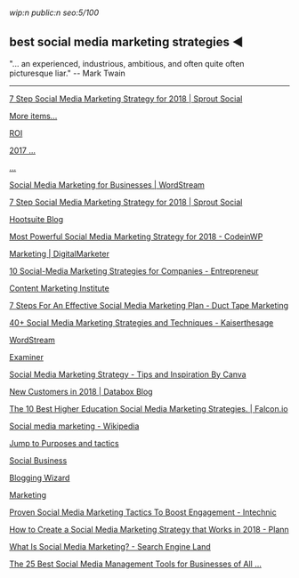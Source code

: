 ###### wip:n public:n seo:5/100

## best social media marketing strategies :arrow_backward:

"... an experienced, industrious, ambitious, and often quite often
picturesque liar."
		-- Mark Twain


----------


[      7 Step Social Media Marketing Strategy for 2018 | Sprout Social ](https://sproutsocial.com/insights/social-media-marketing-strategy/amp/)

[More items... ](https://www.lyfemarketing.com/blog/successful-social-media-marketing/)

[      ROI ](https://www.lyfemarketing.com/blog/successful-social-media-marketing/)

[      2017 ... ](https://www.wordstream.com/blog/ws/2014/01/09/social-media-marketing-strategies)

[      ... ](https://marketingland.com/8-companies-social-media-right-marketers-can-learn-198228)

[      Social Media Marketing for Businesses | WordStream ](https://www.wordstream.com/social-media-marketing)

[7 Step Social Media Marketing Strategy for 2018 | Sprout Social ](http://sproutsocial.com/insights/social-media-marketing-strategy/amp/)

[Hootsuite Blog ](http://blog.hootsuite.com/how-to-create-a-social-media-marketing-plan/amp/)

[Most Powerful Social Media Marketing Strategy for 2018 - CodeinWP ](http://www.codeinwp.com/blog/social-media-marketing-strategy/?amp)

[Marketing | DigitalMarketer ](http://www.digitalmarketer.com/digital-marketing/social-media-marketing-strategy/)

[10 Social-Media Marketing Strategies for Companies - Entrepreneur ](http://www.entrepreneur.com/amphtml/293321)

[Content Marketing Institute ](http://contentmarketinginstitute.com/2018/11/smart-social-media-plan/)

[7 Steps For An Effective Social Media Marketing Plan - Duct Tape Marketing ](http://www.ducttapemarketing.com/social-media-marketing-plan/amp/)

[40+ Social Media Marketing Strategies and Techniques - Kaiserthesage ](http://kaiserthesage.com/strategies/social-media/)

[WordStream ](http://www.wordstream.com/blog/ws/2014/01/09/social-media-marketing-strategies)

[Examiner ](http://www.socialmediaexaminer.com/essential-elements-social-media-marketing-strategy/)

[Social Media Marketing Strategy - Tips and Inspiration By Canva ](http://www.canva.com/learn/social-media-marketing-strategy/)

[New Customers in 2018 | Databox Blog ](http://databox.com/social-media-marketing-tactics-2018)

[The 10 Best Higher Education Social Media Marketing Strategies. | Falcon.io ](http://www.falcon.io/insights-hub/topics/social-media-management/10-successful-higher-education-social-media-marketing-strategies/amp/)

[Social media marketing - Wikipedia ](http://en.m.wikipedia.org/wiki/Social_media_marketing)

[Jump to Purposes and tactics ](https://en.m.wikipedia.org/wiki/Social_media_marketing#Purposes_and_tactics)

[Social Business ](http://maximizesocialbusiness.com/5-tips-social-media-marketing-strategy-35695/amp/)

[Blogging Wizard ](http://bloggingwizard.com/social-media-marketing-tips/)

[Marketing ](http://www.lyfemarketing.com/blog/social-media-marketing-strategy/)

[Proven Social Media Marketing Tactics To Boost Engagement - Intechnic ](http://www.intechnic.com/blog/proven-social-media-marketing-tactics-to-boost-engagement/?hs_amp=true)

[How to Create a Social Media Marketing Strategy that Works in 2018 - Plann ](http://www.plannthat.com/how-to-create-social-media-marketing-that-works-in-2018/)

[What Is Social Media Marketing? - Search Engine Land ](http://searchengineland.com/guide/what-is-social-media-marketing?amp)

[The 25 Best Social Media Management Tools for Businesses of All ... ](http://blog.bufferapp.com/social-media-management-tools/amp)

